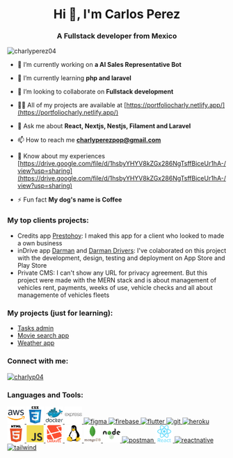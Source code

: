 <h1 align="center">Hi 👋, I'm Carlos Perez</h1>
<h3 align="center">A Fullstack developer from Mexico</h3>

<p align="left"> <img src="https://komarev.com/ghpvc/?username=charlyperez04&label=Profile%20views&color=0e75b6&style=flat" alt="charlyperez04" /> </p>


- 🔭 I’m currently working on **a AI Sales Representative Bot**

- 🌱 I’m currently learning **php and laravel**

- 👯 I’m looking to collaborate on **Fullstack development**

-  👨‍💻 All of my projects are available at [https://portfoliocharly.netlify.app/](https://portfoliocharly.netlify.app/)

- 💬 Ask me about **React, Nextjs, Nestjs, Filament and Laravel**

- 📫 How to reach me **charlyperezpop@gmail.com**

- 📄 Know about my experiences [https://drive.google.com/file/d/1hsbyYHYV8kZGx286NgTsffBiceUr1hA-/view?usp=sharing](https://drive.google.com/file/d/1hsbyYHYV8kZGx286NgTsffBiceUr1hA-/view?usp=sharing)

- ⚡ Fun fact **My dog's name is Coffee**

<h3 align="left">My top clients projects:</h3>
<ul>
  <li>
    Credits app <a href="https://play.google.com/store/apps/details?id=com.carlosp04.prestohoy">Prestohoy</a>: I maked this app for a client who looked to made a own business
  </li>
  <li>
    inDrive app <a href="https://play.google.com/store/apps/details?id=com.darman.usdarman">Darman</a> and <a href="https://play.google.com/store/apps/details?id=com.darman.drdarman">Darman Drivers</a>: I've colaborated on this project with the development, design, testing and deployment on App Store and Play Store
  </li>
  <li>Private CMS: I can't show any URL for privacy agreement. But this project were made with the MERN stack and is about management of vehicles rent, payments, weeks of use, vehicle checks and all about managemente of vehicles fleets</li>
</ul>

<h3 align="left">My projects (just for learning):</h3>
<ul>
  <li><a href="https://charlyperez04.github.io/Tasks-admin/">Tasks admin</a> </li>
  <li><a href="https://charlyperez04.github.io/Movie-search-app/">Movie search app</a> </li>
  <li><a href="https://charlyperez04.github.io/Weather-app/">Weather app</a> </li>
  
</ul>
  
<h3 align="left">Connect with me:</h3>
<p align="left">
<a href="https://twitter.com/charlyp04" target="blank"><img align="center" src="https://raw.githubusercontent.com/rahuldkjain/github-profile-readme-generator/master/src/images/icons/Social/twitter.svg" alt="charlyp04" height="30" width="40" /></a>
</p>

<h3 align="left">Languages and Tools:</h3>
<p align="left"> <a href="https://aws.amazon.com" target="_blank" rel="noreferrer"> <img src="https://raw.githubusercontent.com/devicons/devicon/master/icons/amazonwebservices/amazonwebservices-original-wordmark.svg" alt="aws" width="40" height="40"/> </a> <a href="https://www.w3schools.com/css/" target="_blank" rel="noreferrer"> <img src="https://raw.githubusercontent.com/devicons/devicon/master/icons/css3/css3-original-wordmark.svg" alt="css3" width="40" height="40"/> </a> <a href="https://www.docker.com/" target="_blank" rel="noreferrer"> <img src="https://raw.githubusercontent.com/devicons/devicon/master/icons/docker/docker-original-wordmark.svg" alt="docker" width="40" height="40"/> </a> <a href="https://expressjs.com" target="_blank" rel="noreferrer"> <img src="https://raw.githubusercontent.com/devicons/devicon/master/icons/express/express-original-wordmark.svg" alt="express" width="40" height="40"/> </a> <a href="https://www.figma.com/" target="_blank" rel="noreferrer"> <img src="https://www.vectorlogo.zone/logos/figma/figma-icon.svg" alt="figma" width="40" height="40"/> </a> <a href="https://firebase.google.com/" target="_blank" rel="noreferrer"> <img src="https://www.vectorlogo.zone/logos/firebase/firebase-icon.svg" alt="firebase" width="40" height="40"/> </a> <a href="https://flutter.dev" target="_blank" rel="noreferrer"> <img src="https://www.vectorlogo.zone/logos/flutterio/flutterio-icon.svg" alt="flutter" width="40" height="40"/> </a> <a href="https://git-scm.com/" target="_blank" rel="noreferrer"> <img src="https://www.vectorlogo.zone/logos/git-scm/git-scm-icon.svg" alt="git" width="40" height="40"/> </a> <a href="https://heroku.com" target="_blank" rel="noreferrer"> <img src="https://www.vectorlogo.zone/logos/heroku/heroku-icon.svg" alt="heroku" width="40" height="40"/> </a> <a href="https://www.w3.org/html/" target="_blank" rel="noreferrer"> <img src="https://raw.githubusercontent.com/devicons/devicon/master/icons/html5/html5-original-wordmark.svg" alt="html5" width="40" height="40"/> </a> <a href="https://developer.mozilla.org/en-US/docs/Web/JavaScript" target="_blank" rel="noreferrer"> <img src="https://raw.githubusercontent.com/devicons/devicon/master/icons/javascript/javascript-original.svg" alt="javascript" width="40" height="40"/> </a> <a href="https://laravel.com/" target="_blank" rel="noreferrer"> <img src="https://raw.githubusercontent.com/devicons/devicon/master/icons/laravel/laravel-plain-wordmark.svg" alt="laravel" width="40" height="40"/> </a> <a href="https://www.linux.org/" target="_blank" rel="noreferrer"> <img src="https://raw.githubusercontent.com/devicons/devicon/master/icons/linux/linux-original.svg" alt="linux" width="40" height="40"/> </a> <a href="https://www.mongodb.com/" target="_blank" rel="noreferrer"> <img src="https://raw.githubusercontent.com/devicons/devicon/master/icons/mongodb/mongodb-original-wordmark.svg" alt="mongodb" width="40" height="40"/> </a> <a href="https://nodejs.org" target="_blank" rel="noreferrer"> <img src="https://raw.githubusercontent.com/devicons/devicon/master/icons/nodejs/nodejs-original-wordmark.svg" alt="nodejs" width="40" height="40"/> </a> <a href="https://postman.com" target="_blank" rel="noreferrer"> <img src="https://www.vectorlogo.zone/logos/getpostman/getpostman-icon.svg" alt="postman" width="40" height="40"/> </a> <a href="https://reactjs.org/" target="_blank" rel="noreferrer"> <img src="https://raw.githubusercontent.com/devicons/devicon/master/icons/react/react-original-wordmark.svg" alt="react" width="40" height="40"/> </a> <a href="https://reactnative.dev/" target="_blank" rel="noreferrer"> <img src="https://reactnative.dev/img/header_logo.svg" alt="reactnative" width="40" height="40"/> </a> <a href="https://tailwindcss.com/" target="_blank" rel="noreferrer"> <img src="https://www.vectorlogo.zone/logos/tailwindcss/tailwindcss-icon.svg" alt="tailwind" width="40" height="40"/> </a> </p>

